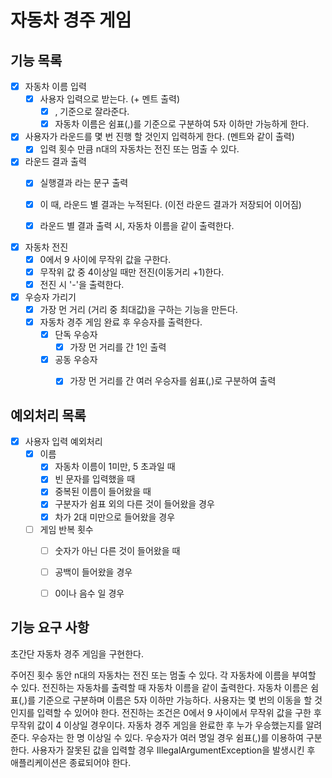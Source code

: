# 자동차 경주 게임

## 기능 목록
-[X] 자동차 이름 입력
  - [X] 사용자 입력으로 받는다. (+ 멘트 출력)
    -[X] , 기준으로 잘라준다.
    -[X] 자동차 이름은 쉼표(,)를 기준으로 구분하여 5자 이하만 가능하게 한다.
    
-[X] 사용자가 라운드를 몇 번 진행 할 것인지 입력하게 한다. (멘트와 같이 출력)
  -[X] 입력 횟수 만큼 n대의 자동차는 전진 또는 멈출 수 있다.
  
-[X] 라운드 결과 출력
  -[X] 실행결과 라는 문구 출력
  -[X] 이 때, 라운드 별 결과는 누적된다. (이전 라운드 결과가 저장되어 이어짐)
  -[X] 라운드 별 결과 출력 시, 자동차 이름을 같이 출력한다.


- [X] 자동차 전진
  - [X] 0에서 9 사이에 무작위 값을 구한다.
  - [X] 무작위 값 중 4이상일 때만 전진(이동거리 +1)한다.
  - [X] 전진 시 '-'을 출력한다. 
  
-[X] 우승자 가리기
  - [X] 가장 먼 거리 (거리 중 최대값)을 구하는 기능을 만든다.
  - [X] 자동차 경주 게임 완료 후 우승자를 출력한다.
    -[X] 단독 우승자
      - [X] 가장 먼 거리를 간 1인 출력
    -[X] 공동 우승자
      - [X] 가장 먼 거리를 간 여러 우승자를 쉼표(,)로 구분하여 출력

  
## 예외처리 목록
- [X] 사용자 입력 예외처리
  - [X] 이름
    - [X] 자동차 이름이 1미만, 5 초과일 때
    - [X] 빈 문자를 입력했을 때
    - [X] 중복된 이름이 들어왔을 때
    - [X] 구분자가 쉼표 외의 다른 것이 들어왔을 경우
    - [X] 차가 2대 미만으로 들어왔을 경우
  - [ ] 게임 반복 횟수
    - [ ] 숫자가 아닌 다른 것이 들어왔을 때
    - [ ] 공백이 들어왔을 경우
    - [ ] 0이나 음수 일 경우




## 기능 요구 사항
초간단 자동차 경주 게임을 구현한다.

주어진 횟수 동안 n대의 자동차는 전진 또는 멈출 수 있다.
각 자동차에 이름을 부여할 수 있다. 
전진하는 자동차를 출력할 때 자동차 이름을 같이 출력한다.
자동차 이름은 쉼표(,)를 기준으로 구분하며 이름은 5자 이하만 가능하다.
사용자는 몇 번의 이동을 할 것인지를 입력할 수 있어야 한다.
전진하는 조건은 0에서 9 사이에서 무작위 값을 구한 후 무작위 값이 4 이상일 경우이다.
자동차 경주 게임을 완료한 후 누가 우승했는지를 알려준다. 
우승자는 한 명 이상일 수 있다.
우승자가 여러 명일 경우 쉼표(,)를 이용하여 구분한다.
사용자가 잘못된 값을 입력할 경우 IllegalArgumentException을 발생시킨 후 애플리케이션은 종료되어야 한다.